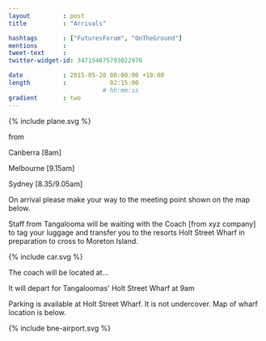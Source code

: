 ```yaml
---
layout         : post
title          : "Arrivals"

hashtags       : ["FuturesForum", "OnTheGround"]
mentions       :
tweet-text     :
twitter-widget-id: 347154675793022976

date           : 2015-05-28 08:00:00 +10:00
length         :            02:15:00
                          # hh:mm:ss
gradient       : two
---
```


{% include plane.svg %}

from

Canberra [8am]

Melbourne [9.15am]

Sydney [8.35/9.05am]

On arrival please make your way to the meeting point shown on the map below.

Staff from Tangalooma will be waiting with the Coach [from xyz company] to tag your luggage and transfer you to the resorts Holt Street Wharf in preparation to cross to Moreton Island.

{% include car.svg %}

The coach will be located at...

It will depart for Tangaloomas' Holt Street Wharf at 9am

Parking is available at Holt Street Wharf. It is not undercover. Map of wharf location is below.

<div class="the-map">{% include bne-airport.svg %}</div>